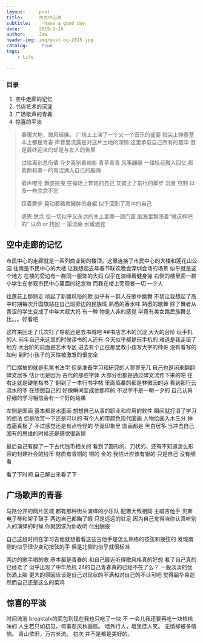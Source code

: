 ```yaml
---
layout:     post
title:      市民中心游
subtitle:    -have a good day
date:       2019-3-16
author:     Jow
header-img: img/post-bg-2015.jpg
catalog: 	 true 
tags:
    - Life

---
```


### 目录
1. 空中走廊的记忆
2. 书店艺术的沉淀
3. 广场歌声的青春
4. 惊喜的平淡

> 春暖大地，微风轻拂。
> 广场上上演了一个又一个音乐的盛宴
> 指尖上弹奏基本上都是青春
> 声音里流露是对这片土地的深情
> 这里承载自己所有的韶华
> 但是最终迎来的却是与友人的告里
> 
> 过往离别总伤情
> 今夕离别看缩影
> 青草青青 风筝翩翩
> 一缕桂花融入回忆
> 那紫荆和南一的青涩涌入自己的脑海
> 
> 歌声嘹亮 舞姿摇曳 
> 在操场上奔跑的自己
> 又踏上了前行的脚步
> 沉重 克制 以及一些念念不忘
> 
> 踩着舞步 晃动着略微臃肿的身躯
> 似乎回到了高中的自己
> 
> 感恩 思念 
> 但一切似乎又永远的关上里哪一扇门窗
> 脑海里飘荡着“就这样吧的”
> 认命 or 找回
> 一渠流觞 水缓酒晃

## 空中走廊的记忆
市民中心的走廊就是一系列商业街的楼顶，这里连接了市民中心的大楼和莲花山公园
往南是市民中心的大楼 让我想起去年春节联欢晚会深圳会场的场景 似乎就是这个地方
在楼的旁边有一群同一服饰的大妈 似乎在演绎着健身操
右侧的楼里面一群小学生在参观市民中心里面的纪念物
而我在楼上旁观者一切 一个人

往莲花上那侧走 响起了新疆风俗的歌 似乎有一群人在歌中跳舞
不禁让我想起了高中时期每次升国旗站在自己班旁边的民族班  熟悉的香水味 熟悉的歌舞 除了舞者从青涩的学生变成了中年大叔大妈
有一种 物是人非的感觉 毕竟有美女跳民族舞总比。。。好看吧 

这样来回走了几次打了导航还是去书城吧
##书店艺术的沉淀
大大的台阶 玩手机的人
前年自己来这里的时候读书的人还有 今天似乎都是玩手机的 难道是我走错了地方
大台阶的前面是艺术专区 进去有个正在那里教小孩写大字的帅哥 没有看写的如何 到时小孩子的天性被激发的很完全

门口摆放的就是毛笔书法字 但是准备学习和研究的人寥寥无几 自己也是闲来翻翻 碑文居多 估计也是因为 古代的那些字体 大部分也都是通过碑文流传下来的吧
往右走就是硬笔楷书了 翻到了一本行书字帖 里面临摹的都是林徽因的诗 看到那行云流水的字 在想想自己的 好像瞬间变成他那样的
不过字不是一朝一夕的 自己认真仔细的学习相信会有一个好的结果

左侧是国画 基本都是水墨画 想想自己从事的职业和应用的软件 瞬间就打消了学习的想法 但是欣赏一下还是可以的
有个人的带颜色现代国画 人物绘画入木三分 神态逼真极了 不过感觉还是有点怪怪的 毕竟印象里 国画都是 黑白居多 当冲击自己固有的思维的时候还是感觉很新颖

最后自己有翻了一下古代钱币相关的 看到了圆形的、刀状的、还有不知道怎么形容的封建社会的钱币 
材质有青铜的 铜的 金的  我估计应该有银的 只是自己 没有细看

看了下时间 自己解出来看了下


## 广场歌声的青春
马路分开的两片区域 都有那种街头演绎的小乐队 配置大致相同 主唱吉他手 贝斯 电子琴和架子鼓手
两边自己都瞄了眼 只是远远的驻足 因为自己觉得当你认真听别人的演绎的时候 你就因该为你收听 付出酬报

自己这段时间在学习吉他就想着看这些吉他手是怎么熟练的按弦和拨弦的 发现南侧的似乎很少变动按弦的手 但是北侧的似乎就很标准

两边的歌手唱的歌 基本都是青春的 和自己最近听得歌风格真的好想 看了自己真的已经老了 似乎出现了中年危机
24的自己青春真的已经不在了么？  一股淡淡的忧伤涌上脑  更大的原因应该是自己对现状的不满和对自己的不认可吧
觉得韶华易逝 然而自己还是这么的菜鸡


## 惊喜的平淡
时间流淌 breaktalk的面包到现在我也只吃了一块 不 一会儿我还要再吃一块核桃味的
人生若只如初见，何事悲风秋画扇。
墙外行人，墙里佳人笑。
无情却被多情恼。
青山依旧，万古长流。
初次 并不是都是美好的。




